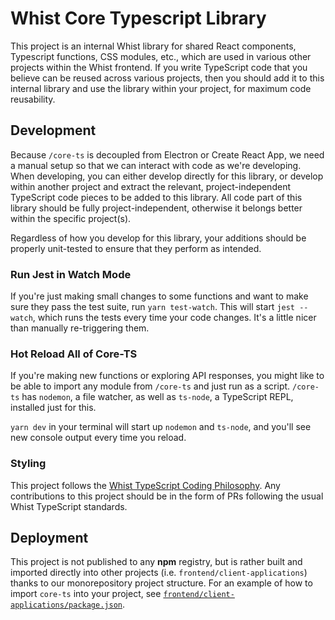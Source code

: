 # Whist Core Typescript Library

This project is an internal Whist library for shared React components, Typescript functions, CSS modules, etc., which are used in various other projects within the Whist frontend. If you write TypeScript code that you believe can be reused across various projects, then you should add it to this internal library and use the library within your project, for maximum code reusability.

## Development

Because `/core-ts` is decoupled from Electron or Create React App, we need a manual setup so that we can interact with code as we're developing. When developing, you can either develop directly for this library, or develop within another project and extract the relevant, project-independent TypeScript code pieces to be added to this library. All code part of this library should be fully project-independent, otherwise it belongs better within the specific project(s).

Regardless of how you develop for this library, your additions should be properly unit-tested to ensure that they perform as intended.

### Run Jest in Watch Mode

If you're just making small changes to some functions and want to make sure they pass the test suite, run `yarn test-watch`. This will start `jest --watch`, which runs the tests every time your code changes. It's a little nicer than manually re-triggering them.

### Hot Reload All of Core-TS

If you're making new functions or exploring API responses, you might like to be able to import any module from `/core-ts` and just run as a script. `/core-ts` has `nodemon`, a file watcher, as well as `ts-node`, a TypeScript REPL, installed just for this.

`yarn dev` in your terminal will start up `nodemon` and `ts-node`, and you'll see new console output every time you reload.

### Styling

This project follows the [Whist TypeScript Coding Philosophy](https://www.notion.so/whisthq/Typescript-Coding-Philosophy-984288f157fa47f7894c886c6a95e289). Any contributions to this project should be in the form of PRs following the usual Whist TypeScript standards.

## Deployment

This project is not published to any **npm** registry, but is rather built and imported directly into other projects (i.e. `frontend/client-applications`) thanks to our monorepository project structure. For an example of how to import `core-ts` into your project, see [`frontend/client-applications/package.json`](https://github.com/whisthq/whist/blob/dev/frontend/client-applications/package.json).
